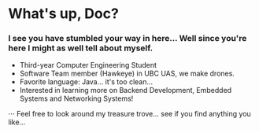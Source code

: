 # What's up, Doc? 

### I see you have stumbled your way in here... Well since you're here I might as well tell about myself. 

+ Third-year Computer Engineering Student
+ Software Team member (Hawkeye) in UBC UAS, we make drones. 
+ Favorite language: Java... it's too clean... 
+ Interested in learning more on Backend Development, Embedded Systems and Networking Systems! 

⋅⋅⋅ Feel free to look around my treasure trove... see if you find anything you like... 